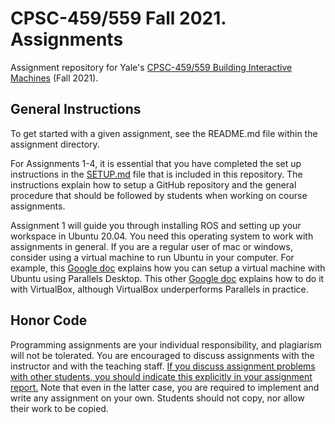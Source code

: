 # CPSC-459/559 Fall 2021. Assignments

Assignment repository for Yale's [CPSC-459/559 Building Interactive Machines](https://cpsc459-bim.gitlab.io/f21/) (Fall 2021).

## General Instructions

To get started with a given assignment, see the README.md file within the assignment directory. 

For Assignments 1-4, it is essential that you have completed the set up instructions in the [SETUP.md](SETUP.md) file that is included in this repository. The instructions explain how to setup a GitHub repository and the general procedure that should be followed by students when working on course assignments.

Assignment 1 will guide you through installing ROS and setting up your workspace in Ubuntu 20.04. You need this operating system to work with assignments in general. If you are a regular user of mac or windows, consider using a virtual machine to run Ubuntu in your computer. For example, this [Google doc](https://docs.google.com/document/d/1tW3cKqQUksAlnsZYkEO_jo4oTGyrRsj6VC-gZZZqoJ8/edit?usp=sharing) explains how you can setup a virtual machine with Ubuntu using Parallels Desktop. This other [Google doc](https://docs.google.com/document/d/1BBXXn-xKbIwEGBNnfd7w0aOTEN0yPPg0VPKYyB2gHZM/edit?usp=sharing) explains how to do it with VirtualBox, although VirtualBox underperforms Parallels in practice.

## Honor Code

Programming assignments are your individual responsibility, and plagiarism will not be tolerated. You are encouraged to discuss assignments with the instructor and 
with the teaching staff. <u>If you discuss assignment problems with other students, you should indicate this explicitly in your assignment report.</u> Note that even in the latter case, you are required to implement and write any assignment on your own. Students should not copy, nor allow their work to be copied.




